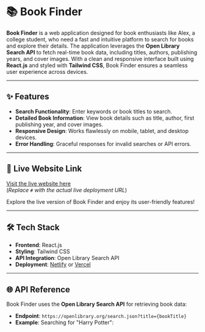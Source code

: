 # 📚 Book Finder

**Book Finder** is a web application designed for book enthusiasts like Alex, a college student, who need a fast and intuitive platform to search for books and explore their details. The application leverages the **Open Library Search API** to fetch real-time book data, including titles, authors, publishing years, and cover images. With a clean and responsive interface built using **React.js** and styled with **Tailwind CSS**, Book Finder ensures a seamless user experience across devices.

---

## ✨ Features
- **Search Functionality**: Enter keywords or book titles to search.
- **Detailed Book Information**: View book details such as title, author, first publishing year, and cover images.
- **Responsive Design**: Works flawlessly on mobile, tablet, and desktop devices.
- **Error Handling**: Graceful responses for invalid searches or API errors.

---

## 🚀 Live Website Link
[Visit the live website here](#)  
(*Replace `#` with the actual live deployment URL*)

Explore the live version of Book Finder and enjoy its user-friendly features!

---

## 🛠️ Tech Stack
- **Frontend**: React.js
- **Styling**: Tailwind CSS
- **API Integration**: Open Library Search API
- **Deployment**: [Netlify](https://www.netlify.com/) or [Vercel](https://vercel.com/)

---

## 🌐 API Reference
Book Finder uses the **Open Library Search API** for retrieving book data:
- **Endpoint**: `https://openlibrary.org/search.json?title={bookTitle}`
- **Example**: Searching for "Harry Potter":

